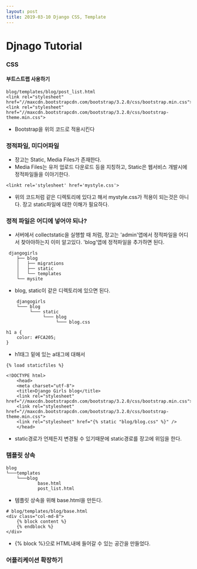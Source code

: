 ```yaml
---
layout: post
title: 2019-03-10 Django CSS, Template
---
```


Djnago Tutorial
=

### CSS

#### 부트스트랩 사용하기

```
blog/templates/blog/post_list.html
<link rel="stylesheet" href="//maxcdn.bootstrapcdn.com/bootstrap/3.2.0/css/bootstrap.min.css">
<link rel="stylesheet" href="//maxcdn.bootstrapcdn.com/bootstrap/3.2.0/css/bootstrap-theme.min.css">
```
- Bootstrap을 위의 코드로 적용시킨다

### 정적파일, 미디어파일

- 장고는 Static, Media Files가 존재한다.
- Media Files는 유저 업로드 다운로드 등을 지칭하고, Static은 웹서비스 개발시에 정적파일들을 이야기한다.

```
<linkt rel='stylesheet' href='mystyle.css'>
```
- 위의 코드처럼 같은 디렉토리에 있다고 해서 mystyle.css가 적용이 되는것은 아니다. 장고 static파일에 대한 이해가 필요하다.

### 정적 파일은 어디에 넣어야 되나?

- 서버에서 collectstatic을 실행할 때 처럼, 장고는 'admin'앱에서 정적파일을 어디서 찾아야하는지 이미 알고있다. 'blog'앱에 정적파일을 추가하면 된다.

```
 djangogirls
    ├── blog
    │   ├── migrations
    │   ├── static
    │   └── templates
    └── mysite
```
- blog, static이 같은 디렉토리에 있으면 된다.

```
    djangogirls
    └─── blog
         └─── static
              └─── blog
                   └─── blog.css

```

```
h1 a {
    color: #FCA205;
}

```
- h1태그 밑에 있는 a태그에 대해서

```
{% load staticfiles %}

<!DOCTYPE html>
    <head>
    <meta charset="utf-8">
    <title>Django Girls blog</title>
    <link rel="stylesheet" href="//maxcdn.bootstrapcdn.com/bootstrap/3.2.0/css/bootstrap.min.css">
    <link rel="stylesheet" href="//maxcdn.bootstrapcdn.com/bootstrap/3.2.0/css/bootstrap-theme.min.css">
    <link rel="stylesheet" href="{% static "blog/blog.css" %}" />
    </head>
```
- static경로가 언제든지 변경될 수 있기때문에 static경로를 장고에 위임을 한다.

### 템플릿 상속

```
blog
└───templates
    └───blog
            base.html
            post_list.html

```
- 템플릿 상속을 위해 base.html을 만든다.

```
# blog/templates/blog/base.html
<div class="col-md-8">
	{% block content %}
    {% endblock %}
</div>
```
- {% block %}으로 HTML내에 들어갈 수 있는 공간을 만들었다.


### 어플리케이션 확장하기
